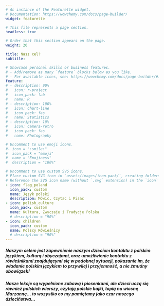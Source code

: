 ```yaml
---
# An instance of the Featurette widget.
# Documentation: https://wowchemy.com/docs/page-builder/
widget: featurette

# This file represents a page section.
headless: true

# Order that this section appears on the page.
weight: 20

title: Nasz cel?
subtitle:

# Showcase personal skills or business features.
# - Add/remove as many `feature` blocks below as you like.
# - For available icons, see: https://wowchemy.com/docs/page-builder/#icons
feature:
# - description: 90%
#   icon: r-project
#   icon_pack: fab
#   name: R
# - description: 100%
#   icon: chart-line
#   icon_pack: fas
#   name: Statistics
# - description: 10%
#   icon: camera-retro
#   icon_pack: fas
#   name: Photography

# Uncomment to use emoji icons.
#- icon = ":smile:"
#  icon_pack = "emoji"
#  name = "Emojiness"
#  description = "100%"  

# Uncomment to use custom SVG icons.
# Place custom SVG icon in `assets/images/icon-pack/`, creating folders if necessary.
# Reference the SVG icon name (without `.svg` extension) in the `icon` field.
- icon: flag_poland
  icon_pack: custom
  name: Język polski
  description: Mówic, Czytac i Pisac
- icon: polish_culture
  icon_pack: custom
  name: Kultura, Zwyczaje i Tradycje Polska
  # description = "90%"
- icon: children
  icon_pack: custom
  name: Polscy Rówieśnicy
  # description = "90%"
---
```


##### Naszym celem jest zapewnienie naszym dzieciom kontaktu z polskim językiem, kulturą i obyczajami, oraz umożliwienie kontaktu z rówieśnikami znajdującymi się w podobnej sytuacji, pokazanie im, że władanie polskim językiem to przywilej i przyjemność, a nie żmudny obowiązek!

##### Nasze lekcje są wypełnione zabawą i piosenkami, ale dzieci uczą się również polskich wierszy, czytają polskie bajki, topią na wiosnę Marzannę… to wszystko co my pamiętamy jako czar naszego dzieciństwa…

